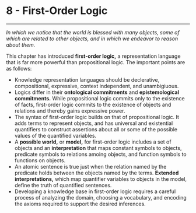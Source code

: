 # 8 - First-Order Logic
___
_In which we notice that the world is blessed with many objects, some of which are related to other objects, and in which we endeavor to reason about them._

This chapter has introduced __first-order logic,__ a representation language that is far more powerful than propositional logic. The important points are as follows:

* Knowledge representation languages should be declerative, compositional, expressive, context independent, and unambigiuous.
* Logics differ in their __ontological commitments__ and __epistemological commitments.__ While propositional logic commits only to the existence of facts, first-order logic commits to the existence of objects and relations and thereby gains expressive power.
* The syntax of first-order logic builds on that of propositional logic. It adds terms to represent objects, and has universal and existential quantifiers to construct assertions about all or some of the possible values of the quantified variables.
* A __possible world,__ or __model,__ for first-order logic includes a set of objects and an __interpretation__ that maps constant symbols to objects, predicate symbols to relations amoing objects, and function symbols to functions on objects.
* An atomic sentence is true just when the relation named by the predicate holds between the objects named by the terms. __Extended interpretations,__ which map quantifier variables to objects in the model, define the truth of quantified sentences.
* Developing a knowledge base in first-order logic requires a careful process of analyzing the domain, choosing a vocabulary, and encoding the axioms required to support the desired inferences.